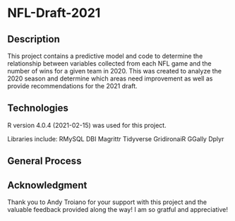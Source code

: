 # NFL-Draft-2021

## Description
This project contains a predictive model and code to determine the relationship between variables collected from each NFL game and the number of wins for a given team in 2020. This was created to analyze the 2020 season and determine which areas need improvement as well as provide recommendations for the 2021 draft.


## Technologies
R version 4.0.4 (2021-02-15) was used for this project.

Libraries include:
RMySQL
DBI
Magrittr
Tidyverse
GridironaiR
GGally
Dplyr

## General Process


## Acknowledgment
Thank you to Andy Troiano for your support with this project and the valuable feedback provided along the way! I am so gratful and appreciative!

